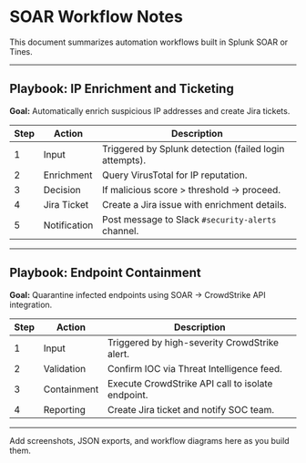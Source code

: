 #  SOAR Workflow Notes

This document summarizes automation workflows built in Splunk SOAR or Tines.

---

## Playbook: IP Enrichment and Ticketing

**Goal:** Automatically enrich suspicious IP addresses and create Jira tickets.

| Step | Action       | Description                                            |
| ---- | ------------ | ------------------------------------------------------ |
| 1    | Input        | Triggered by Splunk detection (failed login attempts). |
| 2    | Enrichment   | Query VirusTotal for IP reputation.                    |
| 3    | Decision     | If malicious score > threshold → proceed.              |
| 4    | Jira Ticket  | Create a Jira issue with enrichment details.           |
| 5    | Notification | Post message to Slack `#security-alerts` channel.      |

---

## Playbook: Endpoint Containment

**Goal:** Quarantine infected endpoints using SOAR → CrowdStrike API integration.

| Step | Action      | Description                                       |
| ---- | ----------- | ------------------------------------------------- |
| 1    | Input       | Triggered by high-severity CrowdStrike alert.     |
| 2    | Validation  | Confirm IOC via Threat Intelligence feed.         |
| 3    | Containment | Execute CrowdStrike API call to isolate endpoint. |
| 4    | Reporting   | Create Jira ticket and notify SOC team.           |

---

Add screenshots, JSON exports, and workflow diagrams here as you build them.
